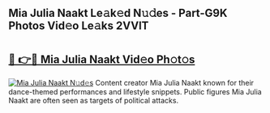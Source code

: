 ## Mia Julia Naakt Le𝚊k𝚎d N𝚞𝚍es - Part-G9K Photos Vid𝚎o Le𝚊ks 2VVlT

# <h2><a href="http://fb4vaf.evod.top/?m=Mia+Julia+Naakt">🔗 👉🔴 Mia Julia Naakt Vid𝚎o Ph𝚘t𝚘s</a></h2>

[![Mia Julia Naakt N𝚞d𝚎s](https://i.imgur.com/8V9OHl7.gif)](http://fb4vaf.evod.top/?m=Mia+Julia+Naakt)
Content creator Mia Julia Naakt known for their dance-themed performances and lifestyle snippets. Public figures Mia Julia Naakt are often seen as targets of political attacks. 
